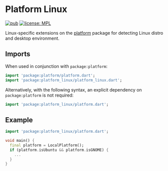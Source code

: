# Platform Linux

[![pub](https://img.shields.io/pub/v/platform_linux.svg)](https://pub.dev/packages/platform_linux)
[![license: MPL](https://img.shields.io/badge/license-MPL-magenta.svg)](https://opensource.org/licenses/MPL-2.0)

Linux-specific extensions on the [platform](https://pub.dev/packages/platform)
package for detecting Linux distro and desktop environment.

## Imports

When used in conjunction with `package:platform`:
```dart
import 'package:platform/platform.dart';
import 'package:platform_linux/platform_linux.dart';
```

Alternatively, with the following syntax, an explicit dependency on
`package:platform` is not required:
```dart
import 'package:platform_linux/platform.dart';
```

## Example

```dart
import 'package:platform_linux/platform.dart';

void main() {
  final platform = LocalPlatform();
  if (platform.isUbuntu && platform.isGNOME) {
    ...
  }
}
```

